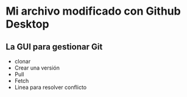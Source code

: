 # Mi archivo modificado con Github Desktop
## La GUI para gestionar Git

- clonar
- Crear una versión
- Pull
- Fetch
- Linea para resolver conflicto
